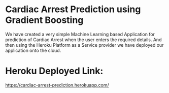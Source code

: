 # Cardiac Arrest Prediction using Gradient Boosting
We have created a very simple Machine Learning based Application for prediction of Cardiac Arrest when the user enters the required details.
And then using the Heroku Platform as a Service provider we have deployed our application onto the cloud.
# Heroku Deployed Link:
https://cardiac-arrest-prediction.herokuapp.com/
